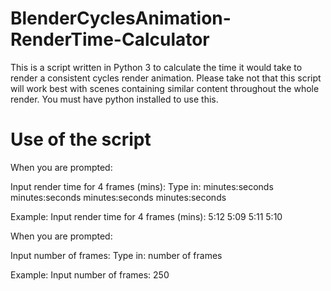 # BlenderCyclesAnimation-RenderTime-Calculator
This is a script written in Python 3 to calculate the time it would take to render a consistent cycles render animation.
Please take not that this script will work best with scenes containing similar content throughout the whole render. You must have python installed to use this.

# Use of the script
When you are prompted:

Input render time for 4 frames (mins): 
Type in:
minutes:seconds minutes:seconds minutes:seconds minutes:seconds

Example:
Input render time for 4 frames (mins): 5:12 5:09 5:11 5:10

When you are prompted:

Input number of frames: 
Type in:
number of frames

Example:
Input number of frames: 250
